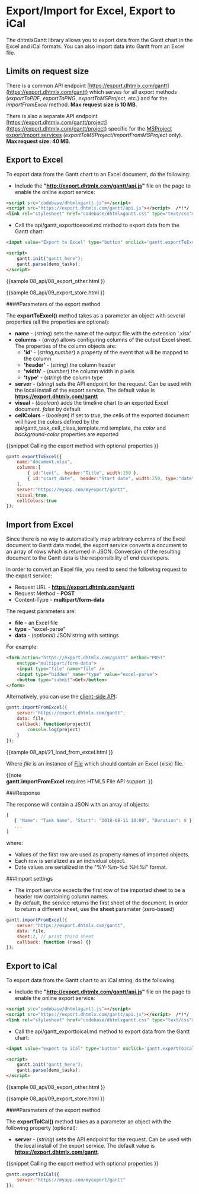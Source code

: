 Export/Import for Excel, Export to iCal
==============================

The dhtmlxGantt library allows you to export data from the Gantt chart in the Excel and iCal formats. You can also import data into Gantt from an Excel file.

Limits on request size
--------------------

There is a common API endpoint [https://export.dhtmlx.com/gantt](https://export.dhtmlx.com/gantt) which serves for all export methods (*exportToPDF*, *exportToPNG*, *exportToMSProject*, etc.) and for the *importFromExcel*
method. **Max request size is 10 MB**.

There is also a separate API endpoint [https://export.dhtmlx.com/gantt/project](https://export.dhtmlx.com/gantt/project) specific for the [MSProject export/import services](desktop/export_msproject.md) 
(*exportToMSProject*/*importFromMSProject* only). **Max request size: 40 MB**.

Export to Excel
-------------------

To export data from the Gantt chart to an Excel document, do the following:

- Include the **"http://export.dhtmlx.com/gantt/api.js"** file on the page to enable the online export service:

~~~html
<script src="codebase/dhtmlxgantt.js"></script>
<script src="https://export.dhtmlx.com/gantt/api.js"></script>  /*!*/
<link rel="stylesheet" href="codebase/dhtmlxgantt.css" type="text/css">
~~~

- Call the api/gantt_exporttoexcel.md method to export data from the Gantt chart: 

~~~html
<input value="Export to Excel" type="button" onclick='gantt.exportToExcel()'>/*!*/

<script>
	gantt.init("gantt_here");
	gantt.parse(demo_tasks);
</script>
~~~


{{sample
	08_api/08_export_other.html
}}

{{sample
	08_api/09_export_store.html
}}      
        

####Parameters of the export method

The **exportToExcel()** method takes as a parameter an object with several properties (all the properties are optional):

- **name** - (*string*) sets the name of the output file with the extension '.xlsx' 
- **columns** - (*array*) allows configuring columns of the output Excel sheet. The properties of the column objects are:
	- **'id'** - (*string,number*) a property of the event that will be mapped to the column
    - **'header'** - (*string*) the column header
    - **'width'** - (*number*) the column width in pixels
    - **'type'** - (*string*) the column type
- **server** - (*string*) sets the API endpoint for the request. Can be used with the local install of the export service. The default value is **https://export.dhtmlx.com/gantt**
- **visual** - (*boolean*) adds the timeline chart to an exported Excel document. *false* by default
- **cellColors** - (*boolean*) if set to *true*, the cells of the exported document will have the colors defined by the api/gantt_task_cell_class_template.md template, the *color* and *background-color* 
properties are exported
		

{{snippet
Calling the export method with optional properties
}}
~~~js
gantt.exportToExcel({
	name:"document.xlsx", 
    columns:[
		{ id:"text",  header:"Title", width:150 },
        { id:"start_date",  header:"Start date", width:250, type:"date" }
    ],
    server:"https://myapp.com/myexport/gantt",
    visual:true,
    cellColors:true
});
~~~

Import from Excel
-------------------

Since there is no way to automatically map arbitrary columns of the Excel document to Gantt data model, the export service converts a document to an array of rows which is returned in JSON. 
Conversion of the resulting document to the Gantt data is the responsibility of end developers.

In order to convert an Excel file, you need to send the following request to the export service:

- Request URL - **https://export.dhtmlx.com/gantt**
- Request Method - **POST**
- Content-Type - **multipart/form-data**

The request parameters are:

- **file** - an Excel file
- **type** - "excel-parse"
- **data** - (*optional*) JSON string with settings

For example:

~~~html
<form action="https://export.dhtmlx.com/gantt" method="POST" 
	enctype="multipart/form-data">
    <input type="file" name="file" />
    <input type="hidden" name="type" value="excel-parse">
    <button type="submit">Get</button>
</form>
~~~

Alternatively, you can use the [client-side API](api/gantt_importfromexcel.md):

~~~js
gantt.importFromExcel({
    server:"https://export.dhtmlx.com/gantt",
    data: file,
    callback: function(project){
    	console.log(project)
    }
});
~~~

{{sample
	08_api/21_load_from_excel.html
}}

Where *file* is an instance of [File](https://developer.mozilla.org/en/docs/Web/API/File) which should contain an Excel (xlsx) file.

{{note	
**gantt.importFromExcel** requires HTML5 File API support.
}}


###Response

The response will contain a JSON with an array of objects:

~~~js
[
   { "Name": "Task Name", "Start": "2018-08-11 10:00", "Duration": 8 },
   ...
]
~~~

where:

- Values of the first row are used as property names of imported objects.
- Each row is serialized as an individual object.
- Date values are serialized in the "%Y-%m-%d %H:%i" format. 


###Import settings

- The import service expects the first row of the imported sheet to be a header row containing column names.
- By default, the service returns the first sheet of the document. In order to return a different sheet, use the **sheet** parameter (zero-based)

~~~js
gantt.importFromExcel({
    server:"https://export.dhtmlx.com/gantt",
    data: file,
    sheet:2, // print third sheet
    callback: function (rows) {}
});
~~~


Export to iCal
-------------------

To export data from the Gantt chart to an iCal string, do the following:

- Include the **"http://export.dhtmlx.com/gantt/api.js"** file on the page to enable the online export service:

~~~html
<script src="codebase/dhtmlxgantt.js"></script>
<script src="https://export.dhtmlx.com/gantt/api.js"></script>  /*!*/
<link rel="stylesheet" href="codebase/dhtmlxgantt.css" type="text/css">
~~~

- Call the api/gantt_exporttoical.md method to export data from the Gantt chart: 

~~~html
<input value="Export to iCal" type="button" onclick='gantt.exportToICal()'>/*!*/

<script>
	gantt.init("gantt_here");
	gantt.parse(demo_tasks);
</script>
~~~


{{sample
	08_api/08_export_other.html
}}

{{sample
	08_api/09_export_store.html
}}


####Parameters of the export method

The **exportToICal()** method takes as a parameter an object with the following property (optional):

- **server** - (*string*) sets the API endpoint for the request. Can be used with the local install of the export service. The default value is **https://export.dhtmlx.com/gantt**.
		
{{snippet
Calling the export method with optional properties
}}
~~~js
gantt.exportToICal({
    server:"https://myapp.com/myexport/gantt"
});
~~~


